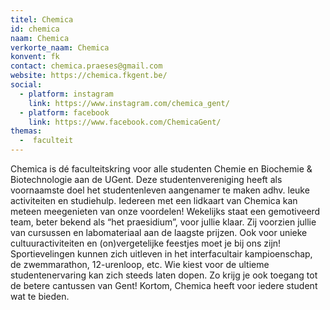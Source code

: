 ```yaml
---
titel: Chemica
id: chemica
naam: Chemica
verkorte_naam: Chemica
konvent: fk
contact: chemica.praeses@gmail.com
website: https://chemica.fkgent.be/
social:
  - platform: instagram
    link: https://www.instagram.com/chemica_gent/
  - platform: facebook
    link: https://www.facebook.com/ChemicaGent/
themas:
  -  faculteit
---
```


Chemica is dé faculteitskring voor alle studenten Chemie en Biochemie & Biotechnologie aan de UGent. Deze studentenvereniging heeft als voornaamste doel het studentenleven aangenamer te maken adhv. leuke activiteiten en studiehulp. Iedereen met een lidkaart van Chemica kan meteen meegenieten van onze voordelen!
Wekelijks staat een gemotiveerd team, beter bekend als “het praesidium”, voor jullie klaar. Zij voorzien jullie van cursussen en labomateriaal aan de laagste prijzen. Ook voor unieke cultuuractiviteiten en (on)vergetelijke feestjes moet je bij ons zijn! Sportievelingen kunnen zich uitleven in het interfacultair kampioenschap, de zwemmarathon, 12-urenloop, etc. Wie kiest voor de ultieme studentenervaring kan zich steeds laten dopen. Zo krijg je ook toegang tot de betere cantussen van Gent!
Kortom, Chemica heeft voor iedere student wat te bieden.

